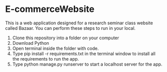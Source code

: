 # E-commerceWebsite
This is a web application designed for a research seminar class website called Bazaar. 
You can perform these steps to run in your local.

1. Clone this repository into a folder on your computer
2. Download Python
3. Open terminal inside the folder with code.
4. Type pip install -r requirements.txt in the terminal window to install all the requirements to run the app.
5. Type python manage.py runserver to start a localhost server for the app.

